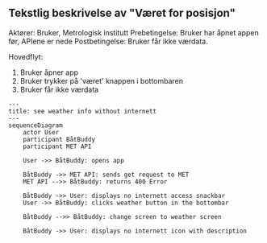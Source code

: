 Tekstlig beskrivelse av "Været for posisjon"
-
Aktører: Bruker, Metrologisk institutt
Prebetingelse: Bruker har åpnet appen før, APIene er nede
Postbetingelse: Bruker får ikke værdata.

Hovedflyt: 
1. Bruker åpner app
2. Bruker trykker på 'været' knappen i bottombaren
3. Bruker får ikke værdata

```mermaid
---
title: see weather info without internett
---
sequenceDiagram
    actor User
    participant BåtBuddy
    participant MET API

    User ->> BåtBuddy: opens app
    
    BåtBuddy ->> MET API: sends get request to MET
    MET API -->> BåtBuddy: returns 400 Error

    BåtBuddy ->> User: displays no internett access snackbar
    User ->> BåtBuddy: clicks weather button in the bottombar

    BåtBuddy -->> BåtBuddy: change screen to weather screen

    BåtBuddy ->> User: displays no internett icon with description

```